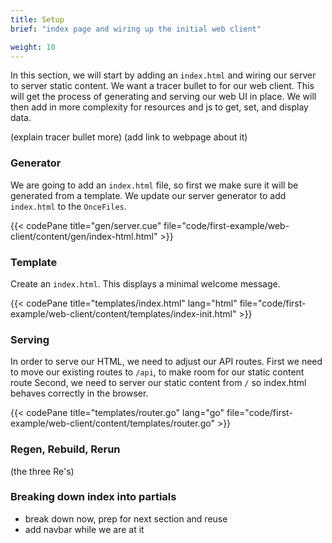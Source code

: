 ```yaml
---
title: Setup
brief: "index page and wiring up the initial web client"

weight: 10
---
```


In this section, we will start by adding an `index.html`
and wiring our server to server static content.
We want a tracer bullet to for our web client.
This will get the process of generating and serving
our web UI in place. We will then add in more complexity
for resources and js to get, set, and display data.

(explain tracer bullet more)
(add link to webpage about it)

### Generator

We are going to add an `index.html` file, so first
we make sure it will be generated from a template.
We update our server generator to add `index.html`
to the `OnceFiles`.

{{< codePane title="gen/server.cue" file="code/first-example/web-client/content/gen/index-html.html" >}}

### Template

Create an `index.html`. This displays a minimal welcome message.

{{< codePane title="templates/index.html" lang="html" file="code/first-example/web-client/content/templates/index-init.html" >}}


### Serving

In order to serve our HTML, we need
to adjust our API routes.
First we need to move our existing routes to `/api`,
to make room for our static content route
Second, we need to server our static content from `/`
so index.html behaves correctly in the browser.

{{< codePane title="templates/router.go" lang="go" file="code/first-example/web-client/content/templates/router.go" >}}

### Regen, Rebuild, Rerun

(the three Re's)


### Breaking down index into partials

- break down now, prep for next section and reuse
- add navbar while we are at it
